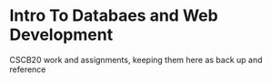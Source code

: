 # Intro To Databaes and Web Development

CSCB20 work and assignments, keeping them here as back up and reference

